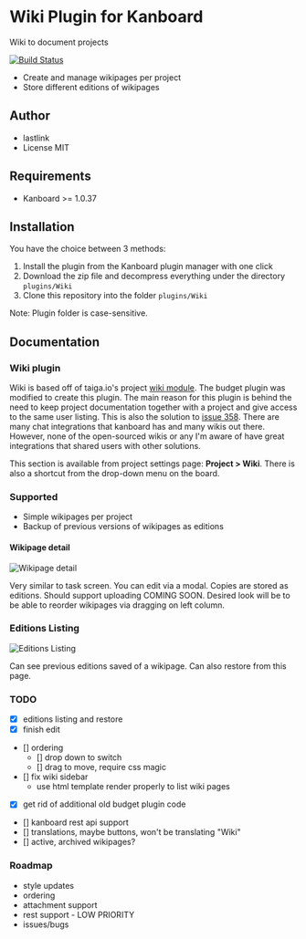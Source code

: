 Wiki Plugin for Kanboard
==============================

Wiki to document projects

[![Build Status](https://travis-ci.org/kanboard/plugin-wiki.svg?branch=master)](https://travis-ci.org/kanboard/plugin-wiki)

- Create and manage wikipages per project
- Store different editions of wikipages

Author
------

- lastlink
- License MIT

Requirements
------------

- Kanboard >= 1.0.37

Installation
------------

You have the choice between 3 methods:

1. Install the plugin from the Kanboard plugin manager with one click
2. Download the zip file and decompress everything under the directory `plugins/Wiki`
3. Clone this repository into the folder `plugins/Wiki`

Note: Plugin folder is case-sensitive.

Documentation
-------------

### Wiki plugin

Wiki is based off of taiga.io's project [wiki module](https://taiga.pm/the-wiki-module/). The budget plugin was modified to create this plugin. The main reason for this plugin is behind the need to keep project documentation together with a project and give access to the same user listing. This is also the solution to [issue 358](https://github.com/kanboard/kanboard/issues/358). There are many chat integrations that kanboard has and many wikis out there. However, none of the open-sourced wikis or any I'm aware of have great integrations that shared users with other solutions.

This section is available from project settings page: **Project > Wiki**. There is also a shortcut from the drop-down menu on the board.

### Supported

* Simple wikipages per project
* Backup of previous versions of wikipages as editions

#### Wikipage detail

![Wikipage detail](https://cloud.githubusercontent.com/assets/323546/20451620/965a4a2e-adc9-11e6-9131-3088ce6d8d78.png)

Very similar to task screen. You can edit via a modal. Copies are stored as editions. Should support uploading COMING SOON. Desired look will be to be able to reorder wikipages via dragging on left column.

### Editions Listing

![Editions Listing](https://cloud.githubusercontent.com/assets/323546/20451620/965a4a2e-adc9-11e6-9131-3088ce6d8d78.png)

Can see previous editions saved of a wikipage. Can also restore from this page.

### TODO
* [x] editions listing and restore
* [x] finish edit
* [] ordering
    * [] drop down to switch
    * [] drag to move, require css magic
* [] fix wiki sidebar
    * use html template render properly to list wiki pages
* [x] get rid of additional old budget plugin code
* [] kanboard rest api support
* [] translations, maybe buttons, won't be translating "Wiki"
* [] active, archived wikipages?

### Roadmap
* style updates
* ordering
* attachment support
* rest support - LOW PRIORITY
* issues/bugs